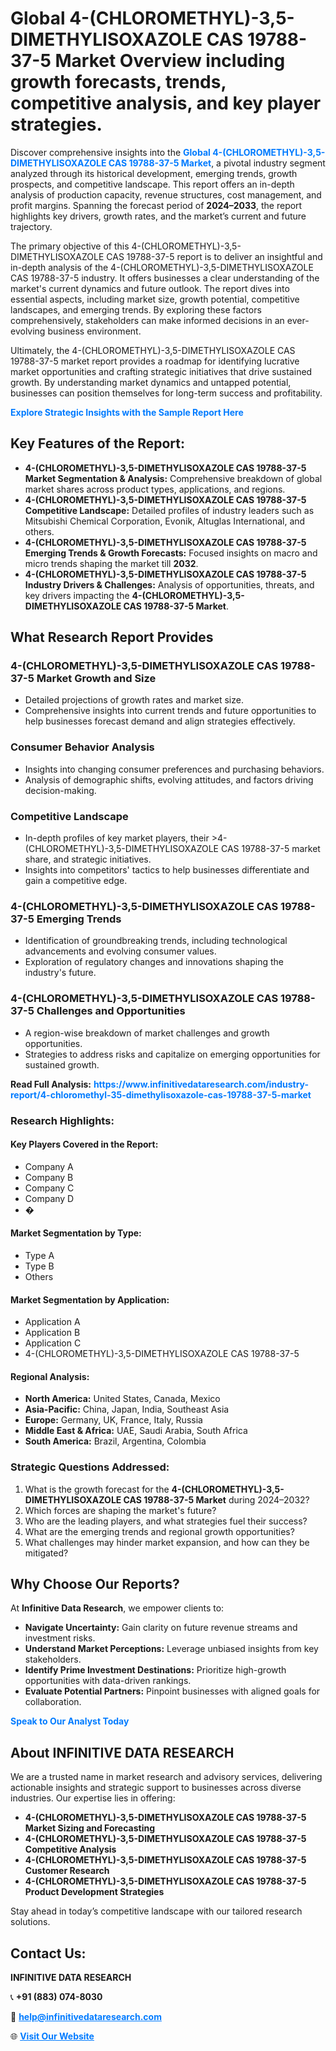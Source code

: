 <h1>Global 4-(CHLOROMETHYL)-3,5-DIMETHYLISOXAZOLE CAS 19788-37-5 Market Overview including growth forecasts, trends, competitive analysis, and key player strategies.</h1>
<p>
Discover comprehensive insights into the 
<a href="https://www.infinitivedataresearch.com/industry-report/4-chloromethyl-35-dimethylisoxazole-cas-19788-37-5-market" rel="dofollow" style="color: #007BFF; text-decoration: none;"><strong>Global 4-(CHLOROMETHYL)-3,5-DIMETHYLISOXAZOLE CAS 19788-37-5 Market</strong></a>, a pivotal industry segment analyzed through its historical development, emerging trends, growth prospects, and competitive landscape. This report offers an in-depth analysis of production capacity, revenue structures, cost management, and profit margins. Spanning the forecast period of <strong>2024–2033</strong>, the report highlights key drivers, growth rates, and the market’s current and future trajectory.
</p>
<p>
The primary objective of this 4-(CHLOROMETHYL)-3,5-DIMETHYLISOXAZOLE CAS 19788-37-5 report is to deliver an insightful and in-depth analysis of the 4-(CHLOROMETHYL)-3,5-DIMETHYLISOXAZOLE CAS 19788-37-5 industry. It offers businesses a clear understanding of the market's current dynamics and future outlook. The report dives into essential aspects, including market size, growth potential, competitive landscapes, and emerging trends. By exploring these factors comprehensively, stakeholders can make informed decisions in an ever-evolving business environment.
</p>
<p>
Ultimately, the 4-(CHLOROMETHYL)-3,5-DIMETHYLISOXAZOLE CAS 19788-37-5 market report provides a roadmap for identifying lucrative market opportunities and crafting strategic initiatives that drive sustained growth. By understanding market dynamics and untapped potential, businesses can position themselves for long-term success and profitability.
</p>
<p>
<a href="https://www.infinitivedataresearch.com/request-sample/reportId=112640" style="color: #007BFF; text-decoration: none;"><strong>Explore Strategic Insights with the Sample Report Here</strong></a>
</p>

<h2>Key Features of the Report:</h2>
<ul>
<li><strong>4-(CHLOROMETHYL)-3,5-DIMETHYLISOXAZOLE CAS 19788-37-5 Market Segmentation & Analysis:</strong> Comprehensive breakdown of global market shares across product types, applications, and regions.</li>
<li><strong>4-(CHLOROMETHYL)-3,5-DIMETHYLISOXAZOLE CAS 19788-37-5 Competitive Landscape:</strong> Detailed profiles of industry leaders such as Mitsubishi Chemical Corporation, Evonik, Altuglas International, and others.</li>
<li><strong>4-(CHLOROMETHYL)-3,5-DIMETHYLISOXAZOLE CAS 19788-37-5 Emerging Trends & Growth Forecasts:</strong> Focused insights on macro and micro trends shaping the market till <strong>2032</strong>.</li>
<li><strong>4-(CHLOROMETHYL)-3,5-DIMETHYLISOXAZOLE CAS 19788-37-5 Industry Drivers & Challenges:</strong> Analysis of opportunities, threats, and key drivers impacting the <strong>4-(CHLOROMETHYL)-3,5-DIMETHYLISOXAZOLE CAS 19788-37-5 Market</strong>.</li>
</ul>

<h2>What Research Report Provides</h2>
<h3>4-(CHLOROMETHYL)-3,5-DIMETHYLISOXAZOLE CAS 19788-37-5 Market Growth and Size</h3>
<ul>
<li>Detailed projections of growth rates and market size.</li>
<li>Comprehensive insights into current trends and future opportunities to help businesses forecast demand and align strategies effectively.</li>
</ul>

<h3>Consumer Behavior Analysis</h3>
<ul>
<li>Insights into changing consumer preferences and purchasing behaviors.</li>
<li>Analysis of demographic shifts, evolving attitudes, and factors driving decision-making.</li>
</ul>

<h3>Competitive Landscape</h3>
<ul>
<li>In-depth profiles of key market players, their >4-(CHLOROMETHYL)-3,5-DIMETHYLISOXAZOLE CAS 19788-37-5 market share, and strategic initiatives.</li>
<li>Insights into competitors' tactics to help businesses differentiate and gain a competitive edge.</li>
</ul>

<h3>4-(CHLOROMETHYL)-3,5-DIMETHYLISOXAZOLE CAS 19788-37-5 Emerging Trends</h3>
<ul>
<li>Identification of groundbreaking trends, including technological advancements and evolving consumer values.</li>
<li>Exploration of regulatory changes and innovations shaping the industry's future.</li>
</ul>

<h3>4-(CHLOROMETHYL)-3,5-DIMETHYLISOXAZOLE CAS 19788-37-5 Challenges and Opportunities</h3>
<ul>
<li>A region-wise breakdown of market challenges and growth opportunities.</li>
<li>Strategies to address risks and capitalize on emerging opportunities for sustained growth.</li>
</ul>
<p><strong>Read Full Analysis:</strong> <a href="https://www.infinitivedataresearch.com/industry-report/4-chloromethyl-35-dimethylisoxazole-cas-19788-37-5-market" rel="dofollow" style="color: #007BFF; text-decoration: none;"><strong>https://www.infinitivedataresearch.com/industry-report/4-chloromethyl-35-dimethylisoxazole-cas-19788-37-5-market</strong></a></p>
<h3>Research Highlights:</h3>
<h4>Key Players Covered in the Report:</h4>
<ul><li>Company A</li><li>Company B</li><li>Company C</li><li>Company D</li><li>�</li></ul>
<h4>Market Segmentation by Type:</h4>
<ul><li>Type A</li><li>Type B</li><li>Others</li></ul>
<h4>Market Segmentation by Application:</h4>
<ul><li>Application A</li><li>Application B</li><li>Application C</li><li>4-(CHLOROMETHYL)-3,5-DIMETHYLISOXAZOLE CAS 19788-37-5</li></ul>

<h4>Regional Analysis:</h4>
<ul>
<li><strong>North America:</strong> United States, Canada, Mexico</li>
<li><strong>Asia-Pacific:</strong> China, Japan, India, Southeast Asia</li>
<li><strong>Europe:</strong> Germany, UK, France, Italy, Russia</li>
<li><strong>Middle East & Africa:</strong> UAE, Saudi Arabia, South Africa</li>
<li><strong>South America:</strong> Brazil, Argentina, Colombia</li>
</ul>

<h3>Strategic Questions Addressed:</h3>
<ol>
<li>What is the growth forecast for the <strong>4-(CHLOROMETHYL)-3,5-DIMETHYLISOXAZOLE CAS 19788-37-5 Market</strong> during 2024–2032?</li>
<li>Which forces are shaping the market's future?</li>
<li>Who are the leading players, and what strategies fuel their success?</li>
<li>What are the emerging trends and regional growth opportunities?</li>
<li>What challenges may hinder market expansion, and how can they be mitigated?</li>
</ol>

<h2>Why Choose Our Reports?</h2>
<p>At <strong>Infinitive Data Research</strong>, we empower clients to:</p>
<ul>
<li><strong>Navigate Uncertainty:</strong> Gain clarity on future revenue streams and investment risks.</li>
<li><strong>Understand Market Perceptions:</strong> Leverage unbiased insights from key stakeholders.</li>
<li><strong>Identify Prime Investment Destinations:</strong> Prioritize high-growth opportunities with data-driven rankings.</li>
<li><strong>Evaluate Potential Partners:</strong> Pinpoint businesses with aligned goals for collaboration.</li>
</ul>
<p><a href="https://www.infinitivedataresearch.com/industry-report/4-chloromethyl-35-dimethylisoxazole-cas-19788-37-5-market" rel="dofollow" style="color: #007BFF; text-decoration: none;"><strong>Speak to Our Analyst Today</strong></a></p>

<h2>About INFINITIVE DATA RESEARCH</h2>
<p>We are a trusted name in market research and advisory services, delivering actionable insights and strategic support to businesses across diverse industries. Our expertise lies in offering:</p>
<ul>
<li><strong>4-(CHLOROMETHYL)-3,5-DIMETHYLISOXAZOLE CAS 19788-37-5 Market Sizing and Forecasting</strong></li>
<li><strong>4-(CHLOROMETHYL)-3,5-DIMETHYLISOXAZOLE CAS 19788-37-5 Competitive Analysis</strong></li>
<li><strong>4-(CHLOROMETHYL)-3,5-DIMETHYLISOXAZOLE CAS 19788-37-5 Customer Research</strong></li>
<li><strong>4-(CHLOROMETHYL)-3,5-DIMETHYLISOXAZOLE CAS 19788-37-5 Product Development Strategies</strong></li>
</ul>
<p>Stay ahead in today’s competitive landscape with our tailored research solutions.</p>

<h2>Contact Us:</h2>
<p><strong>INFINITIVE DATA RESEARCH</strong></p>
<p>📞 <strong>+91 (883) 074-8030</strong></p>
<p>📧 <strong><a href="mailto:help@infinitivedataresearch.com" style="color: #007BFF;">help@infinitivedataresearch.com</a></strong></p>
<p>🌐 <strong><a href="https://www.infinitivedataresearch.com" rel="dofollow" style="color: #007BFF;">Visit Our Website</a></strong></p>